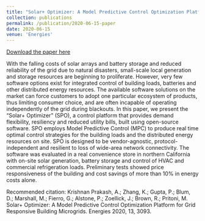 ```yaml
---
title: "Solar+ Optimizer: A Model Predictive Control Optimization Platform for Grid Responsive Building Microgrids"
collection: publications
permalink: /publication/2020-06-15-paper
date: 2020-06-15
venue: 'Energies'
---
```

[Download the paper here](https://www.mdpi.com/1996-1073/13/12/3093)

With the falling costs of solar arrays and battery storage and reduced reliability of the grid due to natural disasters, small-scale local generation and storage resources are beginning to proliferate. However, very few software options exist for integrated control of building loads, batteries and other distributed energy resources. The available software solutions on the market can force customers to adopt one particular ecosystem of products, thus limiting consumer choice, and are often incapable of operating independently of the grid during blackouts. In this paper, we present the “Solar+ Optimizer” (SPO), a control platform that provides demand flexibility, resiliency and reduced utility bills, built using open-source software. SPO employs Model Predictive Control (MPC) to produce real time optimal control strategies for the building loads and the distributed energy resources on site. SPO is designed to be vendor-agnostic, protocol-independent and resilient to loss of wide-area network connectivity. The software was evaluated in a real convenience store in northern California with on-site solar generation, battery storage and control of HVAC and commercial refrigeration loads. Preliminary tests showed price responsiveness of the building and cost savings of more than 10% in energy costs alone.

Recommended citation: Krishnan Prakash, A.; Zhang, K.; Gupta, P.; Blum, D.; Marshall, M.; Fierro, G.; Alstone, P.; Zoellick, J.; Brown, R.; Pritoni, M. Solar+ Optimizer: A Model Predictive Control Optimization Platform for Grid Responsive Building Microgrids. Energies 2020, 13, 3093.
